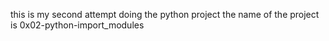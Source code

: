 this is my second attempt doing the python project 
the name of the project is 0x02-python-import_modules
